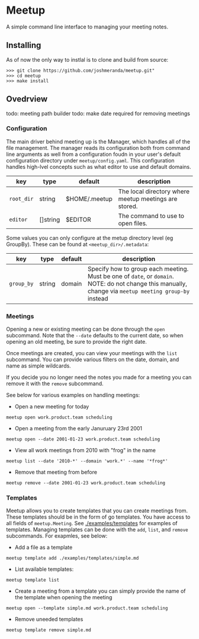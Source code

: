 # Meetup

A simple command line interface to managing your meeting notes.

## Installing

As of now the only way to instlal is to clone and build from source:

```
>>> git clone https://github.com/joshmeranda/meetup.git"
>>> cd meetup
>>> make install
```

## Ovedrview

todo: meeting path builder
todo: make date required for removing meetings

### Configuration

The main driver behind meeting up is the Manager, which handles all of the file management. The manager reads its configuration both from command line arguments as well from a configuration foudn in your user's default configuration directory under `meetup/config.yaml`. This configuration handles high-lvel concepts such as what editor to use and default domains.

| key        | type     | default       | description                                           |
|------------|----------|---------------|-------------------------------------------------------|
| `root_dir` | string   | $HOME/.meetup | The local directory where meetup meetings are stored. |
| `editor`   | []string | $EDITOR       | The command to use to open files.                     |

Some values you can only configure at the metup directory level (eg GroupBy). These can be found at `<meetup_dir>/.metadata`:

| key        | type   | default | description                                                                                                                                            |
|------------|--------|---------|--------------------------------------------------------------------------------------------------------------------------------------------------------|
| `group_by` | string | domain  | Specify how to group each meeting. Must be one of `date`, or `domain`. NOTE: do not change this manually, change via `meetup meeting group-by` instead |

### Meetings

Opening a new or existing meeting can be done through the `open` subcommand. Note that the `--date` defaults to the current date, so when opening an old meeting, be sure to provide the right date.

Once meetings are created, you can view your meetings with the `list` subcommand. You can provide various filters on the date, domain, and name as simple wildcards.

If you decide you no longer need the notes you made for a meeting you can remove it with the `remove` subcommand.

See below for various examples on handling meetings:

 - Open a new meeting for today

```
meetup open work.product.team scheduling
```

 - Open a meeting from the early Januruary 23rd 2001

```
meetup open --date 2001-01-23 work.product.team scheduling
```

 - View all work meetings from 2010 with "frog" in the name

```
meetup list --date '2010-*' --domain 'work.*' --name '*frog*'
```

 - Remove that meeting from before

```
meetup remove --date 2001-01-23 work.product.team scheduling
```

### Templates

Meetup allows you to create templates that you can create meetings from. These templates should be in the form of go templates. You have access to all fields of `meetup.Meeting`. See [./examples/templates]() for examples of
templates. Managing templates can be done with the `add`, `list`, and `remove` subcommands. For exapmles, see below:

 - Add a file as a template

```
meetup template add ./examples/templates/simple.md
```

 - List available templates:

```
meetup template list
```

 - Create a meeting from a template you can simply provide the name of the template when opening the meeting

```
meetup open --template simple.md work.product.team scheduling
```

 - Remove uneeded templates

 ```
 meetup template remove simple.md
 ```